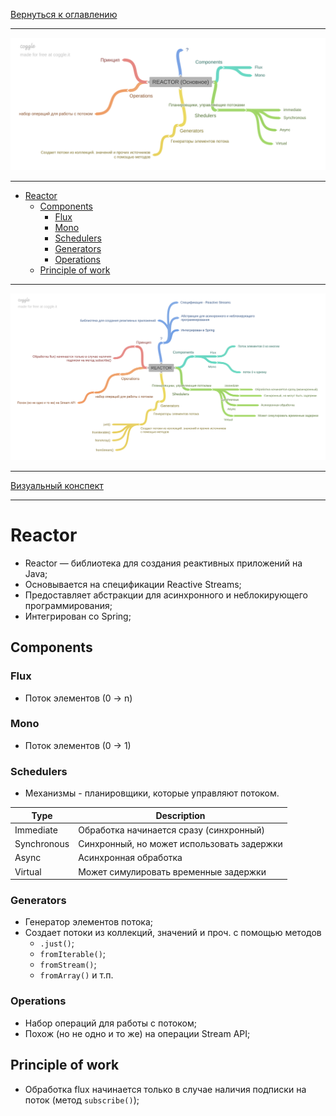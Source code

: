 [Вернуться к оглавлению](https://github.com/engine-it-in/different-level-task/blob/main/README.md)
***
![Памятка](REACTOR_main.png)
***
* [Reactor](#reactor)
  * [Components](#components)
    * [Flux](#flux)
    * [Mono](#mono)
    * [Schedulers](#schedulers)
    * [Generators](#generators)
    * [Operations](#operations)
  * [Principle of work](#principle-of-work)
***
![Описание картинки](REACTOR.png)
***
[Визуальный конспект](https://coggle.it/diagram/Zt8AA4Kz-e0WqhYA/t/reactor/df8c96d13b1a22bd2dad60529357d5aa5d2c83ab9a6b0e99c4050f7958316a7d)
***

# Reactor

* Reactor — библиотека для создания реактивных приложений на Java; 
* Основывается на спецификации Reactive Streams; 
* Предоставляет абстракции для асинхронного и неблокирующего программирования; 
* Интегрирован со Spring;

## Components

### Flux

* Поток элементов (0 -> n)

### Mono

* Поток элементов (0 -> 1)

### Schedulers
* Механизмы - планировщики, которые управляют потоком.

| Type        | Description                                |
|-------------|--------------------------------------------|
| Immediate   | Обработка начинается сразу (синхронный)    |
| Synchronous | Синхронный, но может использовать задержки |
| Async       | Асинхронная обработка                      |
| Virtual     | Может симулировать временные задержки      |

### Generators

* Генератор элементов потока; 
* Создает потоки из коллекций, значений и проч. с помощью методов 
  * `.just()`; 
  * `fromIterable()`;
  * `fromStream()`; 
  * `fromArray()` и т.п.

### Operations

* Набор операций для работы с потоком; 
* Похож (но не одно и то же) на операции Stream API;

## Principle of work

* Обработка flux начинается только в случае наличия подписки на поток (метод `subscribe()`);